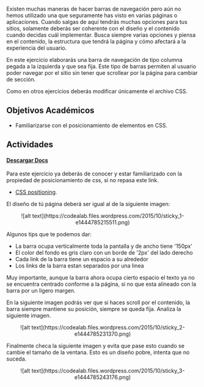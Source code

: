 Existen muchas maneras de hacer barras de navegación pero aún no hemos utilizado una que seguramente has visto en varias páginas o aplicaciones. Cuando salgas de aquí tendrás muchas opciones para tus sitios, solamente deberás ser coherente con el diseño y el contenido cuando decidas cuál implementar. Busca siempre varias opciones y piensa en el contenido, la estructura que tendrá la página y cómo afectará a la experiencia del usuario.

En este ejercicio elaborarás una barra de navegación de tipo columna pegada a la izquierda y que sea fija. Este tipo de barras permiten al usuario poder navegar por el sitio sin tener que scrollear por la página para cambiar de sección.

Como en otros ejercicios deberás modificar únicamente el archivo CSS.

## Objetivos Académicos

- Familiarizarse con el posicionamiento de elementos en CSS.

## Actividades
#### [Descargar Docs](https://drive.google.com/open?id=0ByUoGI7lHNH8RDF1YWUtWVRwMGc)

Para este ejercicio ya deberás de conocer y estar familiarizado con la propiedad de posicionamiento de css, si no repasa este link.

- [CSS positioning](http://css-tricks.com/absolute-relative-fixed-positioining-how-do-they-differ/).

El diseño de tú página deberá ser igual al de la siguiente imagen:

<center>
    ![alt text](https://codealab.files.wordpress.com/2015/10/sticky_1-e1444785215511.png)
</center>

Algunos tips que te podemos dar:

- La barra ocupa verticalmente toda la pantalla y de ancho tiene '150px'
- El color del fondo es gris claro con un borde de '2px' del lado derecho
- Cada link de la barra tiene un espacio a su alrededor
- Los links de la barra estan separados por una linea

Muy importante, aunque la barra ahora ocupa cierto espacio el texto ya no se encuentra centrado conforme a la página, si no que esta alineado con la barra por un ligero margen.

En la siguiente imagen podrás ver que si haces scroll por el contenido, la barra siempre mantiene su posición, siempre se queda fija. Analiza la siguiente imagen.

<center>
    ![alt text](https://codealab.files.wordpress.com/2015/10/sticky_2-e1444785231370.png)
</center>

Finalmente checa la siguiente imagen y evita que pase esto cuando se cambie el tamaño de la ventana. Esto es un diseño pobre, intenta que no suceda.

<center>
    ![alt text](https://codealab.files.wordpress.com/2015/10/sticky_3-e1444785243176.png)
</center>
